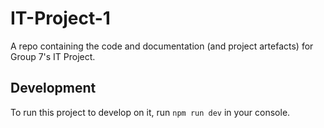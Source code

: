 # IT-Project-1
A repo containing the code and documentation (and project artefacts) for Group 7's IT Project.

## Development

To run this project to develop on it, run `npm run dev` in your console.
